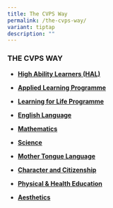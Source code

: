 ```yaml
---
title: The CVPS Way
permalink: /the-cvps-way/
variant: tiptap
description: ""
---
```

<h3><strong>THE CVPS WAY</strong></h3>
<p></p>
<ul data-tight="true" class="tight">
<li>
<p><strong><a href="https://www.compassvalepri.moe.edu.sg/the-cvps-way/high-ability-learners-hal/" rel="noopener noreferrer nofollow" target="_blank">High Ability Learners (HAL)</a></strong>
</p>
</li>
<li>
<p><strong><a href="https://www.compassvalepri.moe.edu.sg/the-cvps-way/our-tlc-experience/alp/" rel="noopener noreferrer nofollow" target="_blank">Applied Learning Programme</a></strong>
</p>
</li>
<li>
<p><strong><a href="https://www.compassvalepri.moe.edu.sg/the-cvps-way/our-tlc-experience/llp/" rel="noopener noreferrer nofollow" target="_blank">Learning for Life Programme</a></strong>
</p>
</li>
<li>
<p><strong><a href="https://www.compassvalepri.moe.edu.sg/the-cvps-way/english-language/" rel="noopener noreferrer nofollow" target="_blank">English Language</a></strong>
</p>
</li>
<li>
<p><strong><a href="https://www.compassvalepri.moe.edu.sg/the-cvps-way/mathematics/" rel="noopener noreferrer nofollow" target="_blank">Mathematics</a></strong>
</p>
</li>
<li>
<p><strong><a href="https://www.compassvalepri.moe.edu.sg/the-cvps-way/department/science/" rel="noopener noreferrer nofollow" target="_blank">Science</a></strong>
</p>
</li>
<li>
<p><strong><a href="https://www.compassvalepri.moe.edu.sg/the-cvps-way/mother-tongue-language/chinese-language/" rel="noopener noreferrer nofollow" target="_blank">Mother Tongue Language</a></strong>
</p>
</li>
<li>
<p><strong><a href="https://www.compassvalepri.moe.edu.sg/the-cvps-way/character-and-citizenship/cceoverview/" rel="noopener noreferrer nofollow" target="_blank">Character and Citizenship</a></strong>
</p>
</li>
<li>
<p><strong><a href="https://www.compassvalepri.moe.edu.sg/the-cvps-way/department/physical-and-health-education/" rel="noopener noreferrer nofollow" target="_blank">Physical &amp; Health Education</a></strong>
</p>
</li>
<li>
<p><strong><a href="https://www.compassvalepri.moe.edu.sg/the-cvps-way/department/aesthetics/" rel="noopener noreferrer nofollow" target="_blank">Aesthetics</a></strong>
</p>
</li>
</ul>
<p></p>
<p></p>